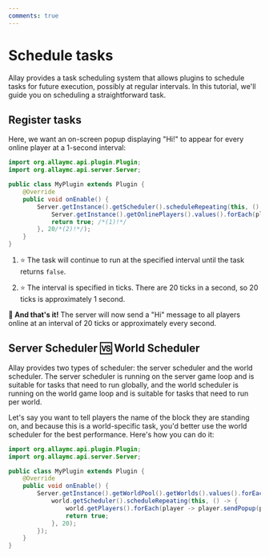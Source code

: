 ```yaml
---
comments: true
---
```


# Schedule tasks

Allay provides a task scheduling system that allows plugins to schedule tasks for future execution, possibly at
regular intervals. In this tutorial, we'll guide you on scheduling a straightforward task.

## Register tasks

Here, we want an on-screen popup displaying "Hi!" to appear for every online player at a 1-second interval:

```java linenums="1" hl_lines="7-10"
import org.allaymc.api.plugin.Plugin;
import org.allaymc.api.server.Server;

public class MyPlugin extends Plugin {
    @Override
    public void onEnable() {
        Server.getInstance().getScheduler().scheduleRepeating(this, () -> {
            Server.getInstance().getOnlinePlayers().values().forEach(player -> player.sendPopup("Hi!"));
            return true; /*(1)!*/
        }, 20/*(2)!*/);
    }
}
```

1. :star: The task will continue to run at the specified interval until the task returns `false`.

2. :star: The interval is specified in ticks. There are 20 ticks in a second, so 20 ticks is approximately 1 second.

**:partying_face: And that's it!** The server will now send a "Hi" message to all players online
at an interval of 20 ticks or approximately every second.

## Server Scheduler :vs: World Scheduler

Allay provides two types of scheduler: the server scheduler and the world scheduler. 
The server scheduler is running on the server game loop and is suitable for tasks that need to run globally,
and the world scheduler is running on the world game loop and is suitable for tasks that need to run per world.

Let's say you want to tell players the name of the block they are standing on, and because this is a world-specific task,
you'd better use the world scheduler for the best performance. Here's how you can do it:

```java linenums="1" hl_lines="7-12"
import org.allaymc.api.plugin.Plugin;
import org.allaymc.api.server.Server;

public class MyPlugin extends Plugin {
    @Override
    public void onEnable() {
        Server.getInstance().getWorldPool().getWorlds().values().forEach(world -> {
            world.getScheduler().scheduleRepeating(this, () -> {
                world.getPlayers().forEach(player -> player.sendPopup(player.getBlockStateStandingOn().getBlockType().getIdentifier().toString()));
                return true;
            }, 20);
        });
    }
}
```
